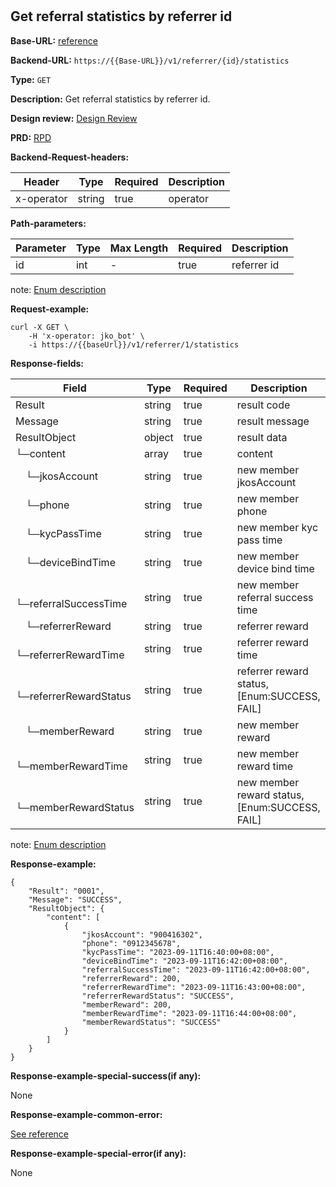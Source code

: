 #
## Get referral statistics by referrer id

**Base-URL:** [reference](https://jkopay.atlassian.net/wiki/spaces/RD4/pages/29393109/jkopay-app-svc+base-url)

**Backend-URL:** `https://{{Base-URL}}/v1/referrer/{id}/statistics`

**Type:** `GET`

**Description:** Get referral statistics by referrer id.

**Design review:** [Design Review](https://jkopay.atlassian.net/wiki/spaces/RD4/pages/33424007/referral+code+Design+Review)

**PRD:** [RPD](https://jkopay.atlassian.net/wiki/spaces/PM/pages/29687846)

**Backend-Request-headers:**

| Header     | Type   | Required | Description |
|------------|--------|----------|-------------|
| x-operator | string | true     | operator    |

**Path-parameters:**

| Parameter | Type | Max Length | Required | Description |
|-----------|------|------------|----------|-------------|
| id        | int  | -          | true     | referrer id |

note: [Enum description](https://enum_place)

**Request-example:**
```
curl -X GET \
    -H 'x-operator: jko_bot' \
    -i https://{{baseUrl}}/v1/referrer/1/statistics
```

**Response-fields:**

| Field                        | Type   | Required | Description                                    |
|------------------------------|--------|----------|------------------------------------------------|
| Result                       | string | true     | result code                                    |
| Message                      | string | true     | result message                                 |
| ResultObject                 | object | true     | result data                                    |
| └─content                    | array  | true     | content                                        |
| &emsp;└─jkosAccount          | string | true     | new member jkosAccount                         |
| &emsp;└─phone                | string | true     | new member phone                               |
| &emsp;└─kycPassTime          | string | true     | new member kyc pass time                       |
| &emsp;└─deviceBindTime       | string | true     | new member device bind time                    |
| &emsp;└─referralSuccessTime  | string | true     | new member referral success time               |
| &emsp;└─referrerReward       | string | true     | referrer reward                                |
| &emsp;└─referrerRewardTime   | string | true     | referrer reward time                           |
| &emsp;└─referrerRewardStatus | string | true     | referrer reward status, [Enum:SUCCESS, FAIL]   |
| &emsp;└─memberReward         | string | true     | new member reward                              |
| &emsp;└─memberRewardTime     | string | true     | new member reward time                         |
| &emsp;└─memberRewardStatus   | string | true     | new member reward status, [Enum:SUCCESS, FAIL] |

note: [Enum description](https://enum_place)

**Response-example:**
```
{
    "Result": "0001",
    "Message": "SUCCESS",
    "ResultObject": {
        "content": [
            {
                "jkosAccount": "900416302",
                "phone": "0912345678",
                "kycPassTime": "2023-09-11T16:40:00+08:00",
                "deviceBindTime": "2023-09-11T16:42:00+08:00",
                "referralSuccessTime": "2023-09-11T16:42:00+08:00",
                "referrerReward": 200,
                "referrerRewardTime": "2023-09-11T16:43:00+08:00",
                "referrerRewardStatus": "SUCCESS",
                "memberReward": 200,
                "memberRewardTime": "2023-09-11T16:44:00+08:00",
                "memberRewardStatus": "SUCCESS"
            }
        ]
    }
}
```

**Response-example-special-success(if any):**

None

**Response-example-common-error:**

[See reference](https://jkopay.atlassian.net/wiki/spaces/RD4/pages/29852060/jkopay-app-svc+result+code)

**Response-example-special-error(if any):**

None